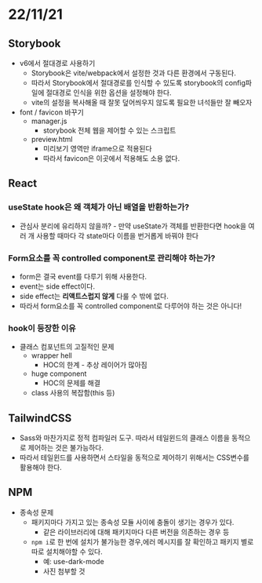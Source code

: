 # 22/11/21

## Storybook

- v6에서 절대경로 사용하기
	- Storybook은 vite/webpack에서 설정한 것과 다른 환경에서 구동된다.
	- 따라서 Storybook에서 절대경로를 인식할 수 있도록 storybook의 config파일에 절대경로 인식을 위한 옵션을 설정해야 한다.
	- vite의 설정을 복사해올 때 잘못 덮어씌우지 않도록 필요한 녀석들만 잘 빼오자
- font / favicon 바꾸기
	- manager.js
		- storybook 전체 웹을 제어할 수 있는 스크립트
	- preview.html
		- 미리보기 영역만 iframe으로 적용된다
		- 따라서 favicon은 이곳에서 적용해도 소용 없다.

## React

### useState hook은 왜 객체가 아닌 배열을 반환하는가?

- 관심사 분리에 유리하지 않을까? 
		- 만약 useState가 객체를 반환한다면 hook을 여러 개 사용할 때마다 각 state마다 이름을 번거롭게 바꿔야 한다

### Form요소를 꼭 controlled component로 관리해야 하는가?

- form은 결국 event를 다루기 위해 사용한다.
- event는 side effect이다.
- side effect는 **리액트스럽지 않게** 다룰 수 밖에 없다.
- 따라서 form요소를 꼭 controlled component로 다루어야 하는 것은 아니다!

### hook이 등장한 이유

- 클래스 컴포넌트의 고질적인 문제
	- wrapper hell
		- HOC의 한계 - 추상 레이어가 많아짐
	- huge component
		- HOC의 문제를 해결
	- class 사용의 복잡함(this 등)


## TailwindCSS

- Sass와 마찬가지로 정적 컴파일러 도구. 따라서 테일윈드의 클래스 이름을 동적으로 제어하는 것은 불가능하다.
- 따라서 테일윈드를 사용하면서 스타일을 동적으로 제어하기 위해서는 CSS변수를 활용해야 한다.

## NPM

- 종속성 문제
	- 패키지마다 가지고 있는 종속성 모듈 사이에 충돌이 생기는 경우가 있다.
		- 같은 라이브러리에 대해 패키지마다 다른 버전을 의존하는 경우 등
	- `npm i`로 한 번에 설치가 불가능한 경우,에러 메시지를 잘 확인하고 패키지 별로 따로 설치해야할 수 있다.
		- 예: use-dark-mode
		- 사진 첨부할 것